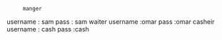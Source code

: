          manger
username : sam
pass : sam
         waiter 
username :omar
pass :omar
         casheir
username : cash
pass :cash